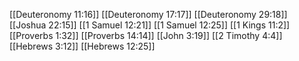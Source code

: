 [[Deuteronomy 11:16]]
[[Deuteronomy 17:17]]
[[Deuteronomy 29:18]]
[[Joshua 22:15]]
[[1 Samuel 12:21]]
[[1 Samuel 12:25]]
[[1 Kings 11:2]]
[[Proverbs 1:32]]
[[Proverbs 14:14]]
[[John 3:19]]
[[2 Timothy 4:4]]
[[Hebrews 3:12]]
[[Hebrews 12:25]]
